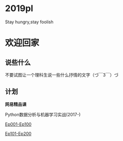 # 2019pl
Stay hungry,stay foolish
# **欢迎回家**
## 说些什么
不要试图让一个理科生说一些什么抒情的文字（づ￣3￣）づ
## 计划
**网易精品课**

Python数据分析与机器学习实战(2017-)

[Ep001-Ep100](https://www.bilibili.com/video/av31488867/)

[Ep101-Ep200](https://www.bilibili.com/video/av31493765/)
